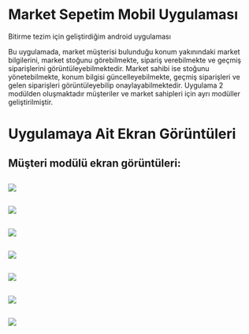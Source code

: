 # Market Sepetim Mobil Uygulaması
Bitirme tezim için geliştirdiğim android uygulaması

  Bu uygulamada, market müşterisi bulunduğu konum yakınındaki market bilgilerini,  market stoğunu görebilmekte, sipariş verebilmekte ve 
geçmiş siparişlerini görüntüleyebilmektedir. Market sahibi ise stoğunu yönetebilmekte, konum bilgisi güncelleyebilmekte, 
geçmiş siparişleri ve gelen siparişleri görüntüleyebilip onaylayabilmektedir.
  Uygulama 2 modülden oluşmaktadır müşteriler ve market sahipleri için ayrı modüller geliştirilmiştir.

# Uygulamaya Ait Ekran Görüntüleri

Müşteri modülü ekran görüntüleri: 
-----------------------------------------------------------------------------------------
![ ](https://github.com/cemsahan/MarketSepetimApp/blob/master/images/customerModulu0.png)
----------------------------------------------------------------------------------------- 
![ ](https://github.com/cemsahan/MarketSepetimApp/blob/master/images/customerModulu1.png)
 -----------------------------------------------------------------------------------------
![ ](https://github.com/cemsahan/MarketSepetimApp/blob/master/images/customerModulu2.png)
-----------------------------------------------------------------------------------------
![ ](https://github.com/cemsahan/MarketSepetimApp/blob/master/images/customerModulu3.png)
-----------------------------------------------------------------------------------------
![ ](https://github.com/cemsahan/MarketSepetimApp/blob/master/images/marketModulu0.png)
-----------------------------------------------------------------------------------------
![ ](https://github.com/cemsahan/MarketSepetimApp/blob/master/images/marketModulu1.png)
-----------------------------------------------------------------------------------------
![ ](https://github.com/cemsahan/MarketSepetimApp/blob/master/images/marketModulu2.png)
-----------------------------------------------------------------------------------------
